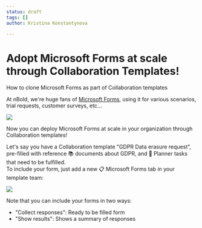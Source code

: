 ```yaml
---
status: draft
tags: []
author: Kristina Konstantynova

---
```

# **Adopt Microsoft Forms at scale through Collaboration Templates!**

How to clone Microsoft Forms as part of Collaboration templates

At nBold, we're huge fans of [Microsoft Forms](https://forms.microsoft.com/), using it for various scenarios, trial requests, customer surveys, etc...

![](/uploads/microsoftteams-image-1.png)

Now you can deploy Microsoft Forms at scale in your organization through Collaboration templates!

Let's say you have a Collaboration template "GDPR Data erasure request", pre-filled with reference 📚 documents about GDPR, and 📅 Planner tasks that need to be fulfilled.  
To include your form, just add a new 📋 Microsoft Forms tab in your template team:

![](/uploads/forms-2.png)

Note that you can include your forms in two ways:

* "Collect responses": Ready to be filled form
* "Show results": Shows a summary of responses